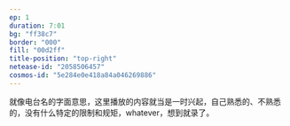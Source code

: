 ```yaml
---
ep: 1
duration: 7:01
bg: "ff38c7"
border: "000"
fill: "00d2ff"
title-position: "top-right"
netease-id: "2058506457"
cosmos-id: "5e284e0e418a84a046269886"
---
```

就像电台名的字面意思，这里播放的内容就当是一时兴起，自己熟悉的、不熟悉的，没有什么特定的限制和规矩，whatever，想到就录了。
